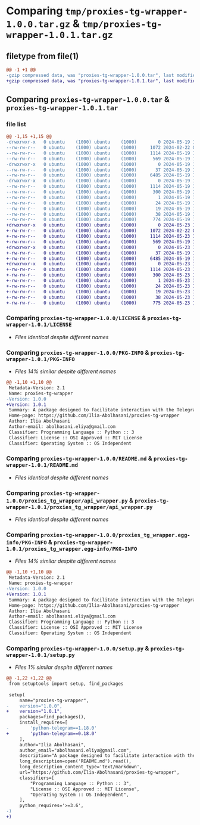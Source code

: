 # Comparing `tmp/proxies-tg-wrapper-1.0.0.tar.gz` & `tmp/proxies-tg-wrapper-1.0.1.tar.gz`

## filetype from file(1)

```diff
@@ -1 +1 @@
-gzip compressed data, was "proxies-tg-wrapper-1.0.0.tar", last modified: Sun May 19 11:27:19 2024, max compression
+gzip compressed data, was "proxies-tg-wrapper-1.0.1.tar", last modified: Thu May 23 10:34:42 2024, max compression
```

## Comparing `proxies-tg-wrapper-1.0.0.tar` & `proxies-tg-wrapper-1.0.1.tar`

### file list

```diff
@@ -1,15 +1,15 @@
-drwxrwxr-x   0 ubuntu    (1000) ubuntu    (1000)        0 2024-05-19 11:27:19.228614 proxies-tg-wrapper-1.0.0/
--rw-rw-r--   0 ubuntu    (1000) ubuntu    (1000)     1072 2024-02-22 08:02:12.000000 proxies-tg-wrapper-1.0.0/LICENSE
--rw-rw-r--   0 ubuntu    (1000) ubuntu    (1000)     1114 2024-05-19 11:27:19.228614 proxies-tg-wrapper-1.0.0/PKG-INFO
--rw-rw-r--   0 ubuntu    (1000) ubuntu    (1000)      569 2024-05-19 11:17:08.000000 proxies-tg-wrapper-1.0.0/README.md
-drwxrwxr-x   0 ubuntu    (1000) ubuntu    (1000)        0 2024-05-19 11:27:19.228614 proxies-tg-wrapper-1.0.0/proxies_tg_wrapper/
--rw-rw-r--   0 ubuntu    (1000) ubuntu    (1000)       37 2024-05-19 11:09:58.000000 proxies-tg-wrapper-1.0.0/proxies_tg_wrapper/__init__.py
--rw-rw-r--   0 ubuntu    (1000) ubuntu    (1000)     6485 2024-05-19 11:08:32.000000 proxies-tg-wrapper-1.0.0/proxies_tg_wrapper/api_wrapper.py
-drwxrwxr-x   0 ubuntu    (1000) ubuntu    (1000)        0 2024-05-19 11:27:19.228614 proxies-tg-wrapper-1.0.0/proxies_tg_wrapper.egg-info/
--rw-rw-r--   0 ubuntu    (1000) ubuntu    (1000)     1114 2024-05-19 11:27:19.000000 proxies-tg-wrapper-1.0.0/proxies_tg_wrapper.egg-info/PKG-INFO
--rw-rw-r--   0 ubuntu    (1000) ubuntu    (1000)      300 2024-05-19 11:27:19.000000 proxies-tg-wrapper-1.0.0/proxies_tg_wrapper.egg-info/SOURCES.txt
--rw-rw-r--   0 ubuntu    (1000) ubuntu    (1000)        1 2024-05-19 11:27:19.000000 proxies-tg-wrapper-1.0.0/proxies_tg_wrapper.egg-info/dependency_links.txt
--rw-rw-r--   0 ubuntu    (1000) ubuntu    (1000)       24 2024-05-19 11:27:19.000000 proxies-tg-wrapper-1.0.0/proxies_tg_wrapper.egg-info/requires.txt
--rw-rw-r--   0 ubuntu    (1000) ubuntu    (1000)       19 2024-05-19 11:27:19.000000 proxies-tg-wrapper-1.0.0/proxies_tg_wrapper.egg-info/top_level.txt
--rw-rw-r--   0 ubuntu    (1000) ubuntu    (1000)       38 2024-05-19 11:27:19.228614 proxies-tg-wrapper-1.0.0/setup.cfg
--rw-rw-r--   0 ubuntu    (1000) ubuntu    (1000)      774 2024-05-19 11:05:42.000000 proxies-tg-wrapper-1.0.0/setup.py
+drwxrwxr-x   0 ubuntu    (1000) ubuntu    (1000)        0 2024-05-23 10:34:42.079781 proxies-tg-wrapper-1.0.1/
+-rw-rw-r--   0 ubuntu    (1000) ubuntu    (1000)     1072 2024-02-22 08:02:12.000000 proxies-tg-wrapper-1.0.1/LICENSE
+-rw-rw-r--   0 ubuntu    (1000) ubuntu    (1000)     1114 2024-05-23 10:34:42.079781 proxies-tg-wrapper-1.0.1/PKG-INFO
+-rw-rw-r--   0 ubuntu    (1000) ubuntu    (1000)      569 2024-05-19 11:17:08.000000 proxies-tg-wrapper-1.0.1/README.md
+drwxrwxr-x   0 ubuntu    (1000) ubuntu    (1000)        0 2024-05-23 10:34:42.075781 proxies-tg-wrapper-1.0.1/proxies_tg_wrapper/
+-rw-rw-r--   0 ubuntu    (1000) ubuntu    (1000)       37 2024-05-19 11:09:58.000000 proxies-tg-wrapper-1.0.1/proxies_tg_wrapper/__init__.py
+-rw-rw-r--   0 ubuntu    (1000) ubuntu    (1000)     6485 2024-05-19 11:08:32.000000 proxies-tg-wrapper-1.0.1/proxies_tg_wrapper/api_wrapper.py
+drwxrwxr-x   0 ubuntu    (1000) ubuntu    (1000)        0 2024-05-23 10:34:42.079781 proxies-tg-wrapper-1.0.1/proxies_tg_wrapper.egg-info/
+-rw-rw-r--   0 ubuntu    (1000) ubuntu    (1000)     1114 2024-05-23 10:34:42.000000 proxies-tg-wrapper-1.0.1/proxies_tg_wrapper.egg-info/PKG-INFO
+-rw-rw-r--   0 ubuntu    (1000) ubuntu    (1000)      300 2024-05-23 10:34:42.000000 proxies-tg-wrapper-1.0.1/proxies_tg_wrapper.egg-info/SOURCES.txt
+-rw-rw-r--   0 ubuntu    (1000) ubuntu    (1000)        1 2024-05-23 10:34:42.000000 proxies-tg-wrapper-1.0.1/proxies_tg_wrapper.egg-info/dependency_links.txt
+-rw-rw-r--   0 ubuntu    (1000) ubuntu    (1000)       24 2024-05-23 10:34:42.000000 proxies-tg-wrapper-1.0.1/proxies_tg_wrapper.egg-info/requires.txt
+-rw-rw-r--   0 ubuntu    (1000) ubuntu    (1000)       19 2024-05-23 10:34:42.000000 proxies-tg-wrapper-1.0.1/proxies_tg_wrapper.egg-info/top_level.txt
+-rw-rw-r--   0 ubuntu    (1000) ubuntu    (1000)       38 2024-05-23 10:34:42.079781 proxies-tg-wrapper-1.0.1/setup.cfg
+-rw-rw-r--   0 ubuntu    (1000) ubuntu    (1000)      775 2024-05-23 10:33:56.000000 proxies-tg-wrapper-1.0.1/setup.py
```

### Comparing `proxies-tg-wrapper-1.0.0/LICENSE` & `proxies-tg-wrapper-1.0.1/LICENSE`

 * *Files identical despite different names*

### Comparing `proxies-tg-wrapper-1.0.0/PKG-INFO` & `proxies-tg-wrapper-1.0.1/PKG-INFO`

 * *Files 14% similar despite different names*

```diff
@@ -1,10 +1,10 @@
 Metadata-Version: 2.1
 Name: proxies-tg-wrapper
-Version: 1.0.0
+Version: 1.0.1
 Summary: A package designed to facilitate interaction with the Telegram API, specifically for managing MTProto proxies.
 Home-page: https://github.com/Ilia-Abolhasani/proxies-tg-wrapper
 Author: Ilia Abolhasani
 Author-email: abolhasani.eliya@gmail.com
 Classifier: Programming Language :: Python :: 3
 Classifier: License :: OSI Approved :: MIT License
 Classifier: Operating System :: OS Independent
```

### Comparing `proxies-tg-wrapper-1.0.0/README.md` & `proxies-tg-wrapper-1.0.1/README.md`

 * *Files identical despite different names*

### Comparing `proxies-tg-wrapper-1.0.0/proxies_tg_wrapper/api_wrapper.py` & `proxies-tg-wrapper-1.0.1/proxies_tg_wrapper/api_wrapper.py`

 * *Files identical despite different names*

### Comparing `proxies-tg-wrapper-1.0.0/proxies_tg_wrapper.egg-info/PKG-INFO` & `proxies-tg-wrapper-1.0.1/proxies_tg_wrapper.egg-info/PKG-INFO`

 * *Files 14% similar despite different names*

```diff
@@ -1,10 +1,10 @@
 Metadata-Version: 2.1
 Name: proxies-tg-wrapper
-Version: 1.0.0
+Version: 1.0.1
 Summary: A package designed to facilitate interaction with the Telegram API, specifically for managing MTProto proxies.
 Home-page: https://github.com/Ilia-Abolhasani/proxies-tg-wrapper
 Author: Ilia Abolhasani
 Author-email: abolhasani.eliya@gmail.com
 Classifier: Programming Language :: Python :: 3
 Classifier: License :: OSI Approved :: MIT License
 Classifier: Operating System :: OS Independent
```

### Comparing `proxies-tg-wrapper-1.0.0/setup.py` & `proxies-tg-wrapper-1.0.1/setup.py`

 * *Files 1% similar despite different names*

```diff
@@ -1,22 +1,22 @@
 from setuptools import setup, find_packages
 
 setup(
     name="proxies-tg-wrapper",
-    version="1.0.0",
+    version="1.0.1",
     packages=find_packages(),
     install_requires=[
-        'python-telegram==1.18.0'        
+        'python-telegram==0.18.0'        
     ],
     author="Ilia Abolhasani",
     author_email="abolhasani.eliya@gmail.com",
     description="A package designed to facilitate interaction with the Telegram API, specifically for managing MTProto proxies.",
     long_description=open('README.md').read(),
     long_description_content_type='text/markdown',
     url="https://github.com/Ilia-Abolhasani/proxies-tg-wrapper",
     classifiers=[
         "Programming Language :: Python :: 3",
         "License :: OSI Approved :: MIT License",
         "Operating System :: OS Independent",
     ],
     python_requires='>=3.6',
-)
+)
```

